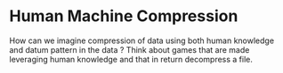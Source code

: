 # Human Machine Compression

How can we imagine compression of data using both human knowledge and datum pattern in the data ?
Think about games that are made leveraging human knowledge and that in return decompress a file.